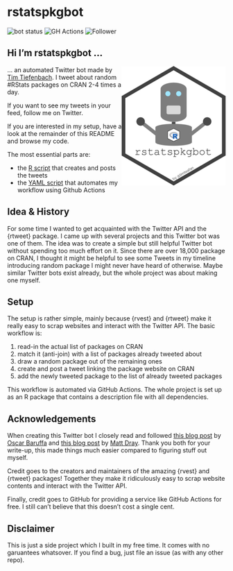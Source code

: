 
<!-- README.md is generated from README.Rmd. Please edit that file -->

# rstatspkgbot

<!-- badges: start -->

![bot
status](https://img.shields.io/static/v1?label=bot%20status&message=active&color=success&style=flat-square)
![GH
Actions](https://img.shields.io/static/v1?label=automated%20with&message=GitHub%20Actions&color=2088FF&logo=GitHub%20Actions&style=flat-square&labelColor=52535e)
![Follower](https://img.shields.io/twitter/follow/rstatspkgbot?label=Follow)
<!-- badges: end -->

## Hi I’m rstatspkgbot …

<a id="logo" href="https://raw.githubusercontent.com/TimTeaFan/rstatspkg/main/man/figures/logo_big.png"><img src="man/figures/logo.png" alt="rstatspkgbot's logo a robot with an R hex sticker" align="right"></a>

… an automated Twitter bot made by [Tim
Tiefenbach](https://twitter.com/TimTeaFan). I tweet about random
\#RStats packages on CRAN 2-4 times a day.

If you want to see my tweets in your feed, follow me on Twitter.

If you are interested in my setup, have a look at the remainder of this
README and browse my code.

The most essential parts are:

-   the [R script](/R/create_post_and_tweet.R) that creates and posts
    the tweets
-   the [YAML script](/.github/workflows/tweet_rpkg.yaml) that automates
    my workflow using Github Actions

## Idea & History

For some time I wanted to get acquainted with the Twitter API and the
{rtweet} package. I came up with several projects and this Twitter bot
was one of them. The idea was to create a simple but still helpful
Twitter bot without spending too much effort on it. Since there are over
18,000 package on CRAN, I thought it might be helpful to see some Tweets
in my timeline introducing random package I might never have heard of
otherwise. Maybe similar Twitter bots exist already, but the whole
project was about making one myself.

## Setup

The setup is rather simple, mainly because {rvest} and {rtweet} make it
really easy to scrap websites and interact with the Twitter API. The
basic workflow is:

1.  read-in the actual list of packages on CRAN
2.  match it (anti-join) with a list of packages already tweeted about
3.  draw a random package out of the remaining ones
4.  create and post a tweet linking the package website on CRAN
5.  add the newly tweeted package to the list of already tweeted
    packages

This workflow is automated via GitHub Actions. The whole project is set
up as an R package that contains a description file with all
dependencies.

## Acknowledgements

When creating this Twitter bot I closely read and followed [this blog
post](https://oscarbaruffa.com/twitterbot/) by [Oscar
Baruffa](https://twitter.com/oscarbaruffa/) and [this blog
post](https://www.rostrum.blog/2020/09/21/londonmapbot/) by [Matt
Dray](https://twitter.com/mattdray/). Thank you both for your write-up,
this made things much easier compared to figuring stuff out myself.

Credit goes to the creators and maintainers of the amazing {rvest} and
{rtweet} packages! Together they make it ridiculously easy to scrap
website contents and interact with the Twitter API.

Finally, credit goes to GitHub for providing a service like GitHub
Actions for free. I still can’t believe that this doesn’t cost a single
cent.

## Disclaimer

This is just a side project which I built in my free time. It comes with
no garuantees whatsover. If you find a bug, just file an issue (as with
any other repo).

